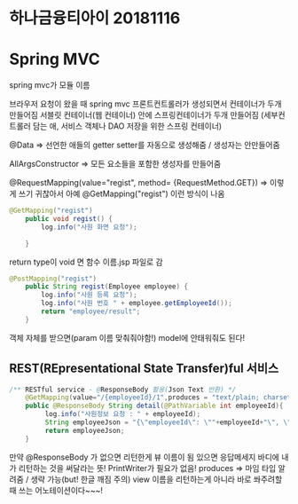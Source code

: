 # 하나금융티아이 20181116

# Spring MVC

spring mvc가 모듈 이름

브라우저 요청이 왔을 때 spring mvc 프론트컨트롤러가 생성되면서 컨테이너가 두개 만들어짐 서블릿 컨테이너(웹 컨테이너) 안에 스프링컨테이너가 두개 만들어짐 (세부컨트롤러 담는 애, 서비스 객체나 DAO 저장을 위한 스프링 컨테이너)



@Data 
=> 선언한 애들의 getter setter를 자동으로 생성해줌 / 생성자는 안만들어줌

AllArgsConstructor
=> 모든 요소들을 포함한 생성자를 만들어줌

@RequestMapping(value="regist", method= {RequestMethod.GET})
=> 이렇게 쓰기 귀찮아서 아예 @GetMapping("regist") 이런 방식이 나옴

``` java
@GetMapping("regist")
	public void regist() {
		log.info("사원 화면 요청");
		
	}
```

return type이 void 면 함수 이름.jsp 파일로 감

```java
@PostMapping("regist")
	public String regist(Employee employee) {
		log.info("사원 등록 요청");
		log.info("사원 번호 " + employee.getEmployeeId());
		return "employee/result";
	}
```

객체 자체를 받으면(param 이름 맞춰줘야함!) model에 안태워줘도 된다!



## REST(REpresentational State Transfer)ful 서비스

``` java
/** RESTful service - @ResponseBody 활용(Json Text 반환) */
	@GetMapping(value="/{employeeId}/1",produces = "text/plain; charset=utf8")
	public @ResponseBody String detail(@PathVariable int employeeId){
	     log.info("사원정보 요청 : " + employeeId);
	     String employeeJson = "{\"employeeId\": \""+employeeId+"\", \"firstName\" : \"기정\", \"lastName\" : \"김\"}";
	     return employeeJson;
	}
```

만약 @ResponseBody 가 없으면 리턴한게 뷰 이름이 됨 
있으면 응답메세지 바디에 내가 리턴하는 것을 써달라는 뜻! PrintWriter가 필요가 없음!
produces => 마임 타입 알려줌 / 생략 가능(but! 한글 깨짐 주의)
view 이름을 리턴하는게 아니라 바로 쏴주려할 때 쓰는 어노테이션이다~~~!

